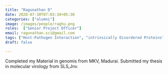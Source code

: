 ```yaml
---
title: "Ragunathan D"
date: 2020-07-30T07:03:34+05:30
categories: ["alumni"]
image: /images/people/raghu.png
roles:  ["Senior Project Officer"]
email: ragunathan.sci@gmail.com
tags: ["Host-Pathogen Interaction", "intrinsically Disordered Proteins", "Low Complexity Repeats"]
draft: false

---
```



Completed my Material in genomis from MKV, Madurai. Submitted my thesis in molecular virology from SLS,Jnv.
